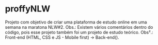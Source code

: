 # proffyNLW
Projeto com objetivo de criar uma plataforma de estudo online em uma semana na maratona NLW#2.
Obs.: Existem vários comentários dentro do código, pois esse projeto também foi um projeto de estudo teórico.
Obs².: Front-end (HTML, CSS e JS - Mobile first) -> Back-end(). 
